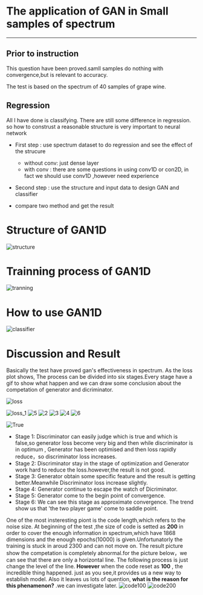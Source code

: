 # The application of GAN in Small samples of spectrum
-----------------------------------------
## Prior to instruction
This question have been proved.samll samples do nothing with convergence,but is relevant to accuracy.

The test is based on the spectrum of 40 samples of grape wine.


## Regression
All I have done is classifying. There are still some difference in regression. so how to construst 
a reasonable structure is very important to neural network

* First step : use spectrum dataset to do regression and see the effect of the strucure
  * without conv:  just dense layer
  * with conv : there are some questions in using conv1D or con2D, in fact we should use conv1D ,however need experience 
  
* Second step : use the structure and input data to design GAN  and classifier
* compare two method and get the result
# Structure of GAN1D

![structure](https://github.com/DreamPurchaseZnz/Picture/blob/master/gan1D/structure.JPG)

# Trainning process of GAN1D

![tranning](https://github.com/DreamPurchaseZnz/Picture/blob/master/gan1D/train_precess.JPG)

# How to use GAN1D

![classifier](https://github.com/DreamPurchaseZnz/Picture/blob/master/gan1D/classifier.JPG)


# Discussion and Result

Basically the test have proved gan's effectiveness in spectrum. As the loss plot shows, The process can be divided into six stages.Every stage have a gif to show what happen and we can draw some conclusion about the competation of  generator and dicriminator.

![loss](https://github.com/DreamPurchaseZnz/DC_GAN/blob/master/gan1D/Spectrum_loss.png)

![loss_1](https://github.com/DreamPurchaseZnz/DC_GAN/blob/master/gan1D/0_0.png)
![5](https://github.com/DreamPurchaseZnz/DC_GAN/blob/master/gan1D/500_0.png)
![2](https://github.com/DreamPurchaseZnz/DC_GAN/blob/master/gan1D/1158_0.png)
![3](https://github.com/DreamPurchaseZnz/DC_GAN/blob/master/gan1D/1487_0.png)
![4](https://github.com/DreamPurchaseZnz/DC_GAN/blob/master/gan1D/1689_0.png)
![6](https://github.com/DreamPurchaseZnz/DC_GAN/blob/master/gan1D/code100_epoch1999_0.png)

![True ](https://github.com/DreamPurchaseZnz/DC_GAN/blob/master/gan1D/true.png)

* Stage 1: Discriminator can easily judge which is true and which is false,so generator loss become very big and then while discriminator is in optimum , Generator has been optimised and then loss rapidly reduce，so discriminator loss increases.
* Stage 2: Discriminator stay in the stage of optimization and Generator work hard to reduce the loss.however,the result is not good.
* Stage 3: Generator obtain some specific feature and the result is getting better.Meanwhile Discriminator loss increase slightly.
* Stage 4: Generator continue to escape the watch of Dicriminator.
* Stage 5: Generator come to the begin point of convergence.
* Stage 6: We can see this stage as approximate convergence. The trend show us that 'the two player game' come to saddle point.

One of the most insteresting piont is the code length,which refers to the noise size. At beginning of the test ,the size of code is setted as **200** in order to cover the enough information in spectrum,which have 1868 dimensions and the enough epochs(10000) is given.Unfortunatorly the training is stuck in aroud 2300 and can not move on. The result picture show the competation is completely abnormal.for the picture below，we can see that there are only a horizontal line. The following process is just change the level of the line. **However** when the code reset as **100** , the incredible thing happened. just as you see,it provides us a new way to establish model. Also it leaves us lots of quention, **what is the reason for this phenamenon?** .we can investigate later.
![code100](https://github.com/DreamPurchaseZnz/DC_GAN/blob/master/gan1D/code100_epoch1999_0.png)
![code200](https://github.com/DreamPurchaseZnz/DC_GAN/blob/master/gan1D/code200_epoch2000_0.png)

